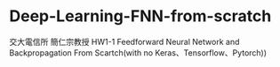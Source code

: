 # Deep-Learning-FNN-from-scratch
交大電信所 簡仁宗教授 HW1-1 Feedforward Neural Network and Backpropagation From Scartch(with no Keras、Tensorflow、Pytorch)) 
